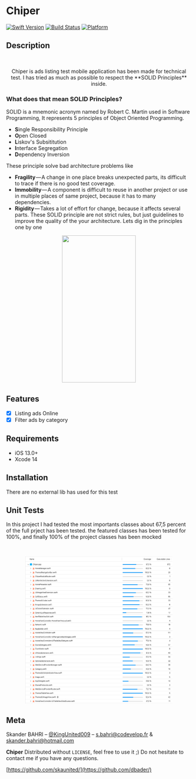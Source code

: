 # Chiper

[![Swift Version][swift-image]][swift-url]
[![Build Status][travis-image]][travis-url]
[![Platform](https://img.shields.io/cocoapods/p/LFAlertController.svg?style=flat)](http://cocoapods.org/pods/LFAlertController)

## Description
<br />
<p align="center">
  <p align="center">
  Chiper is ads listing test mobile application has been made for technical test. I has tried as much as possible to respect the **SOLID Principles** inside.
  </p>
</p>

### What does that mean SOLID Principles?
SOLID is a mnemonic acronym named by Robert C. Martin used in Software Programming, It represents 5 principles of Object Oriented Programming.
- **S**ingle Responsibility Principle 
- **O**pen Closed
- **L**iskov's Subsititution
- **I**nterface Segregation
- **D**ependency Inversion 

These principle solve bad architecture problems like 
- **Fragility** — A change in one place breaks unexpected parts, its difficult to trace if there is no good test coverage.
- **Immobility** — A component is difficult to reuse in another project or use in multiple places of same project, because it has to many dependencies.
- **Rigidity** — Takes a lot of effort for change, because it affects several parts. 
These SOLID principle are not strict rules, but just guidelines to improve the quality of the your architecture.
Lets dig in the principles one by one

<p align="center">
<img src= "https://github.com/skaunited/Chiper/blob/master/Chiper/Demo/ezgif.com-gif-maker.gif" width="200" height="400" >
</p>

## Features

- [x] Listing ads Online
- [x] Filter ads by category

## Requirements

- iOS 13.0+
- Xcode 14

## Installation
<p>There are no external lib has used for this test</p>

## Unit Tests
<p>In this project I had tested the most importants classes about 67,5 percent of the full prject has been tested. the featured classes has been tested for 100%, and finally 100% of the project classes has been mocked </p>
<br>
<p align="center">
<img src= "https://github.com/skaunited/Chiper/blob/master/Chiper/Demo/unitTests.png" width="400" height="400" >
</p>

## Meta

Skander BAHRI – [@KingUnited009](https://twitter.com/KingUnited009) – s.bahri@codevelop.fr & skander.bahri@hotmail.com

**Chiper** Distributed without ``LICENSE``, feel free to use it ;) Do not hesitate to contact me if you have any questions.  

[https://github.com/skaunited/](https://github.com/dbader/)

[swift-image]:https://img.shields.io/badge/swift-5.7-orange.svg
[swift-url]: https://swift.org/
[travis-image]: https://img.shields.io/travis/dbader/node-datadog-metrics/master.svg?style=flat-square
[travis-url]: https://travis-ci.org/dbader/node-datadog-metrics
